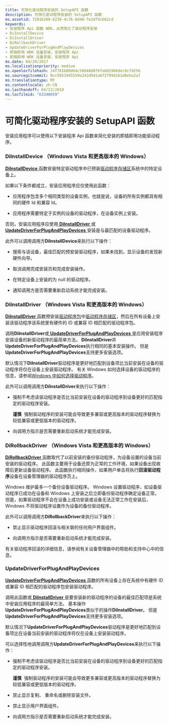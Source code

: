 ```yaml
---
title: 可简化驱动程序安装的 SetupAPI 函数
description: 可简化驱动程序安装的 SetupAPI 函数
ms.assetid: 7201b260-6239-4c76-8d48-7e2df9c662cd
keywords:
- 安装程序 Api 函数 WDK，从而简化了驱动程序安装
- DiInstallDevice
- DiInstallDriver
- DiRollbackDriver
- UpdateDriverForPlugAndPlayDevices
- 即插即用 WDK 设备安装，安装程序 Api
- 即插即用 WDK 设备安装，安装程序 Api
ms.date: 04/20/2017
ms.localizationpriority: medium
ms.openlocfilehash: 14f781b80d64c58948d0f8fe602968dec8cfd256
ms.sourcegitcommit: 0cc5051945559a242d941a6f2799d161d8eba2a7
ms.translationtype: MT
ms.contentlocale: zh-CN
ms.lasthandoff: 04/23/2019
ms.locfileid: "63348659"
---
```

# <a name="setupapi-functions-that-simplify-driver-installation"></a>可简化驱动程序安装的 SetupAPI 函数


安装应用程序可以使用以下安装程序 Api 函数来简化安装的即插即用功能驱动程序。

### <a href="" id="diinstalldevice--windows-vista-and-later-versions-of-windows-"></a> DiInstallDevice （Windows Vista 和更高版本的 Windows）

[ **DiInstallDevice** ](https://msdn.microsoft.com/library/windows/hardware/ff544710)函数安装特定驱动程序中已预装[驱动程序存储区](driver-store.md)系统中的特定设备上。

如果以下条件都成立，安装应用程序应仅使用此函数：

-   应用程序包含多个相同类型的设备实例，也就是说，设备的所有实例都具有相同的硬件 Id 和兼容 Id。

-   应用程序需要特定于实例的设备的驱动程序，在设备实例上安装。

否则，安装应用程序应使用[ **DiInstallDriver** ](https://msdn.microsoft.com/library/windows/hardware/ff544717)或[ **UpdateDriverForPlugAndPlayDevices** ](https://msdn.microsoft.com/library/windows/hardware/ff553534)安装是与最匹配的设备驱动程序。

此外可以调用调用方**DiInstallDevice**来执行以下操作：

-   搜索与该设备，最佳匹配的预安装驱动程序，如果未找到，显示设备的发现新硬件向导。

-   取消调用完成安装页和完成安装操作。

-   在特定设备上安装的为 null 的驱动程序。

-   通知调用方是否需要重新启动系统才能完成安装。

### <a href="" id="diinstalldriver--windows-vista-and-later-versions-of-windows-"></a> DiInstallDriver （Windows Vista 和更高版本的 Windows）

[ **DiInstallDriver** ](https://msdn.microsoft.com/library/windows/hardware/ff544717)函数预安装[驱动程序包](driver-packages.md)中[驱动程序存储区](driver-store.md)，然后在所有设备上安装该驱动程序该系统里有硬件的 ID 或兼容 ID 相匹配的驱动程序包。

调用**DiInstallDriver**或[ **UpdateDriverForPlugAndPlayDevices** ](https://msdn.microsoft.com/library/windows/hardware/ff553534)是应用安装程序安装设备的新驱动程序的最简单方法。 **DiInstallDriver**并**UpdateDriverForPlugAndPlayDevices**执行相同的基本安装操作。 但是**UpdateDriverForPlugAndPlayDevices**支持更多安装选项。

默认情况下**DiInstallDriver**驱动程序是更好地匹配到设备项比当前安装在设备的驱动程序将仅在设备上安装驱动程序。 有关 Windows 如何选择设备的驱动程序的信息，请参阅[Windows 中如何选择驱动程序](how-setup-selects-drivers.md)。

此外可以调用调用方**DiInstallDriver**来执行以下操作：

-   强制不考虑该驱动程序是否比当前安装在设备的驱动程序到设备更好的匹配指定的驱动程序安装。

    **谨慎**  强制驱动程序的安装可能会导致更多兼容或更高版本的驱动程序替换为较低兼容或更低版本的驱动程序。

     

-   向调用方指示是否需要重新启动系统才能完成安装。

### <a href="" id="dirollbackdriver--windows-vista-and-later-versions-of-windows-"></a> DiRollbackDriver （Windows Vista 和更高版本的 Windows）

[ **DiRollbackDriver** ](https://msdn.microsoft.com/library/windows/hardware/ff544721)函数取代了以前安装的备份驱动程序，为设备设置的设备当前安装的驱动程序。 此函数主要用于设备还原为正常的工作环境，如果设备出现故障后更新设备驱动程序。 此函数执行相同操作，如果用户单击将执行**回滚驱动程序**设备在设备管理器的驱动程序页上。

Windows 维护最多一个备份设备驱动程序。 Windows 设置驱动程序，如设备驱动程序已成功在设备和 Windows 上安装之后立即备份驱动程序确定设备正常。 但是，如果驱动程序不会在设备上成功安装或设备无法正常工作在安装后，Windows 不将驱动程序设置作为设备的备份驱动程序。

此外可以调用调用方**DiRollbackDriver**来执行以下操作：

-   禁止显示驱动程序回滚与相关联的任何用户界面组件。

-   向调用方指示是否需要重新启动系统才能完成安装。

有关驱动程序回滚的详细信息，请参阅有关设备管理器中的帮助和支持中心中的信息。

### <a href="" id="updatedriverforplugandplaydevices"></a> UpdateDriverForPlugAndPlayDevices

[ **UpdateDriverForPlugAndPlayDevices** ](https://msdn.microsoft.com/library/windows/hardware/ff553534)函数的所有设备上存在系统中有硬件 ID 或兼容 ID 相匹配的驱动程序包安装驱动程序。

调用此函数或[ **DiInstallDriver** ](https://msdn.microsoft.com/library/windows/hardware/ff544717)是要安装新的驱动程序的设备的最佳匹配项是系统中安装应用程序的最简单方法。 基本操作**UpdateDriverForPlugAndPlayDevices**类似于的操作**DiInstallDriver**。 但是**UpdateDriverForPlugAndPlayDevices**支持更多安装选项。

默认情况下**UpdateDriverForPlugAndPlayDevices**驱动程序是更好地匹配到设备项比在设备当前安装的驱动程序将仅在设备上安装驱动程序。

可以选择性地调用调用方**UpdateDriverForPlugAndPlayDevices**来执行以下操作：

-   强制不考虑该驱动程序是否比当前安装在设备的驱动程序到设备更好的匹配指定的驱动程序安装。

    **谨慎**  强制驱动程序的安装可能会导致更多兼容或更高版本的驱动程序替换为较低兼容或更低版本的驱动程序。

     

-   禁止显示复制、 重命名或删除安装文件。

-   禁止显示用户界面组件。

-   向调用方指示是否需要重新启动系统才能完成安装。

 

 





